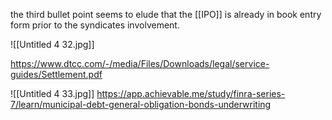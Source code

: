 the third bullet point seems to elude that the [[IPO]] is already in book entry form prior to the syndicates involvement.

![[Untitled 4 32.jpg]]

https://www.dtcc.com/-/media/Files/Downloads/legal/service-guides/Settlement.pdf

![[Untitled 4 33.jpg]]
https://app.achievable.me/study/finra-series-7/learn/municipal-debt-general-obligation-bonds-underwriting
